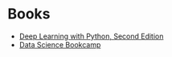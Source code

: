 # Books
- [Deep Learning with Python, Second Edition](https://github.com/keer2345/reading-notes/tree/main/it/python/deep-learning-with-python-2nd)
- [Data Science Bookcamp](https://github.com/keer2345/reading-notes/tree/main/it/python/data-science-bookcamp)